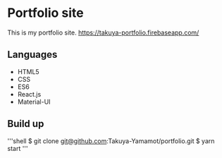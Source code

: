 # Portfolio site
This is my portfolio site. https://takuya-portfolio.firebaseapp.com/

## Languages

- HTML5
- CSS
- ES6
- React.js
- Material-UI

## Build up

'''shell
$ git clone git@github.com:Takuya-Yamamot/portfolio.git
$ yarn start
'''

